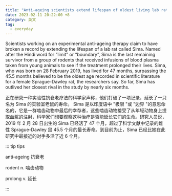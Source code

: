 ```yaml
---
title: "Anti-ageing scientists extend lifespan of oldest living lab rat"
date: 2023-02-11 20:22:00 +8
category: 英文
tag:
  - everyday
---
```


Scientists working on an experimental anti-ageing therapy claim to have broken a record by extending the lifespan of a lab rat called Sima. Named after the Hindi word for “limit” or “boundary”, Sima is the last remaining survivor from a group of rodents that received infusions of blood plasma taken from young animals to see if the treatment prolonged their lives. Sima, who was born on 28 February 2019, has lived for 47 months, surpassing the 45.5 months believed to be the oldest age recorded in scientific literature for a female Sprague-Dawley rat, the researchers say. So far, Sima has outlived her closest rival in the study by nearly six months.

正在研究一种实验性抗衰老疗法的科学家声称，他们打破了一项记录，延长了一只名为 Sima 的实验室老鼠的寿命。 Sima 是以印度语中 "极限 "或 "边界 "的意思命名的，它是一群啮齿动物中最后的幸存者，这些啮齿动物接受了从年轻动物身上提取血浆的注射，科学家们想要观察这种治疗是否能延长它们的生命。研究人员说，2019 年 2 月 28 日出生的 Sima 已经活了 47 个月，超过了科学文献中记录的雌性 Sprague-Dawley 鼠 45.5 个月的最长寿命。到目前为止，Sima 已经比她在此研究中最接近的对手多活了近 6 个月。

::: tip tips

anti-ageing 抗衰老

rodent n. 啮齿动物

prolong v. 延长

:::
